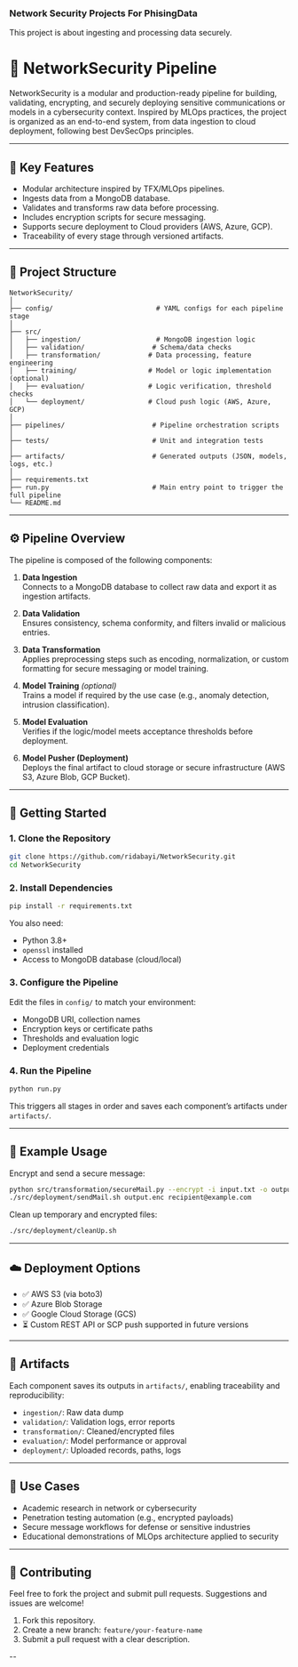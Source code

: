 ### Network Security Projects For PhisingData
This project is about ingesting and processing data securely.
# 🔐 NetworkSecurity Pipeline

NetworkSecurity is a modular and production-ready pipeline for building, validating, encrypting, and securely deploying sensitive communications or models in a cybersecurity context. Inspired by MLOps practices, the project is organized as an end-to-end system, from data ingestion to cloud deployment, following best DevSecOps principles.

---

## 📌 Key Features

- Modular architecture inspired by TFX/MLOps pipelines.
- Ingests data from a MongoDB database.
- Validates and transforms raw data before processing.
- Includes encryption scripts for secure messaging.
- Supports secure deployment to Cloud providers (AWS, Azure, GCP).
- Traceability of every stage through versioned artifacts.

---

## 🧱 Project Structure

```
NetworkSecurity/
│
├── config/                          # YAML configs for each pipeline stage
│
├── src/
│   ├── ingestion/                   # MongoDB ingestion logic
│   ├── validation/                 # Schema/data checks
│   ├── transformation/            # Data processing, feature engineering
│   ├── training/                  # Model or logic implementation (optional)
│   ├── evaluation/                # Logic verification, threshold checks
│   └── deployment/                # Cloud push logic (AWS, Azure, GCP)
│
├── pipelines/                      # Pipeline orchestration scripts
│
├── tests/                          # Unit and integration tests
│
├── artifacts/                      # Generated outputs (JSON, models, logs, etc.)
│
├── requirements.txt
├── run.py                          # Main entry point to trigger the full pipeline
└── README.md
```

---

## ⚙️ Pipeline Overview

The pipeline is composed of the following components:

1. **Data Ingestion**  
   Connects to a MongoDB database to collect raw data and export it as ingestion artifacts.

2. **Data Validation**  
   Ensures consistency, schema conformity, and filters invalid or malicious entries.

3. **Data Transformation**  
   Applies preprocessing steps such as encoding, normalization, or custom formatting for secure messaging or model training.

4. **Model Training** *(optional)*  
   Trains a model if required by the use case (e.g., anomaly detection, intrusion classification).

5. **Model Evaluation**  
   Verifies if the logic/model meets acceptance thresholds before deployment.

6. **Model Pusher (Deployment)**  
   Deploys the final artifact to cloud storage or secure infrastructure (AWS S3, Azure Blob, GCP Bucket).

---

## 🚀 Getting Started

### 1. Clone the Repository

```bash
git clone https://github.com/ridabayi/NetworkSecurity.git
cd NetworkSecurity
```

### 2. Install Dependencies

```bash
pip install -r requirements.txt
```

You also need:

- Python 3.8+
- `openssl` installed
- Access to MongoDB database (cloud/local)

### 3. Configure the Pipeline

Edit the files in `config/` to match your environment:

- MongoDB URI, collection names
- Encryption keys or certificate paths
- Thresholds and evaluation logic
- Deployment credentials

### 4. Run the Pipeline

```bash
python run.py
```

This triggers all stages in order and saves each component’s artifacts under `artifacts/`.

---

## 🧪 Example Usage

Encrypt and send a secure message:

```bash
python src/transformation/secureMail.py --encrypt -i input.txt -o output.enc
./src/deployment/sendMail.sh output.enc recipient@example.com
```

Clean up temporary and encrypted files:

```bash
./src/deployment/cleanUp.sh
```

---

## ☁️ Deployment Options

- ✅ AWS S3 (via boto3)
- ✅ Azure Blob Storage
- ✅ Google Cloud Storage (GCS)
- ⏳ Custom REST API or SCP push supported in future versions

---

## 📂 Artifacts

Each component saves its outputs in `artifacts/`, enabling traceability and reproducibility:

- `ingestion/`: Raw data dump
- `validation/`: Validation logs, error reports
- `transformation/`: Cleaned/encrypted files
- `evaluation/`: Model performance or approval
- `deployment/`: Uploaded records, paths, logs

---

## 🧠 Use Cases

- Academic research in network or cybersecurity
- Penetration testing automation (e.g., encrypted payloads)
- Secure message workflows for defense or sensitive industries
- Educational demonstrations of MLOps architecture applied to security

---

## 🤝 Contributing

Feel free to fork the project and submit pull requests. Suggestions and issues are welcome!

1. Fork this repository.
2. Create a new branch: `feature/your-feature-name`
3. Submit a pull request with a clear description.

--